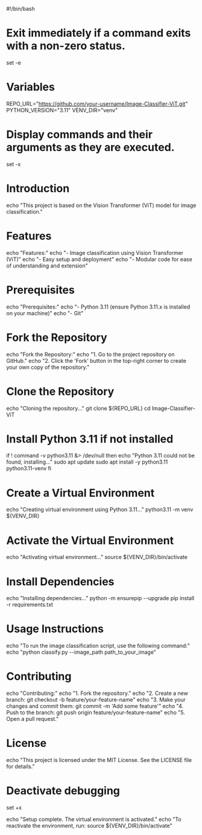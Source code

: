 #!/bin/bash

# Exit immediately if a command exits with a non-zero status.
set -e

# Variables
REPO_URL="https://github.com/your-username/Image-Classifier-ViT.git"
PYTHON_VERSION="3.11"
VENV_DIR="venv"

# Display commands and their arguments as they are executed.
set -x

# Introduction
echo "This project is based on the Vision Transformer (ViT) model for image classification."

# Features
echo "Features:"
echo "- Image classification using Vision Transformer (ViT)"
echo "- Easy setup and deployment"
echo "- Modular code for ease of understanding and extension"

# Prerequisites
echo "Prerequisites:"
echo "- Python 3.11 (ensure Python 3.11.x is installed on your machine)"
echo "- Git"

# Fork the Repository
echo "Fork the Repository:"
echo "1. Go to the project repository on GitHub."
echo "2. Click the 'Fork' button in the top-right corner to create your own copy of the repository."

# Clone the Repository
echo "Cloning the repository..."
git clone ${REPO_URL}
cd Image-Classifier-ViT

# Install Python 3.11 if not installed
if ! command -v python3.11 &> /dev/null
then
    echo "Python 3.11 could not be found, installing..."
    sudo apt update
    sudo apt install -y python3.11 python3.11-venv
fi

# Create a Virtual Environment
echo "Creating virtual environment using Python 3.11..."
python3.11 -m venv ${VENV_DIR}

# Activate the Virtual Environment
echo "Activating virtual environment..."
source ${VENV_DIR}/bin/activate

# Install Dependencies
echo "Installing dependencies..."
python -m ensurepip --upgrade
pip install -r requirements.txt

# Usage Instructions
echo "To run the image classification script, use the following command:"
echo "python classify.py --image_path path_to_your_image"

# Contributing
echo "Contributing:"
echo "1. Fork the repository."
echo "2. Create a new branch: git checkout -b feature/your-feature-name"
echo "3. Make your changes and commit them: git commit -m 'Add some feature'"
echo "4. Push to the branch: git push origin feature/your-feature-name"
echo "5. Open a pull request."

# License
echo "This project is licensed under the MIT License. See the LICENSE file for details."

# Deactivate debugging
set +x

echo "Setup complete. The virtual environment is activated."
echo "To reactivate the environment, run: source ${VENV_DIR}/bin/activate"
